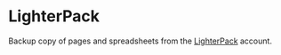 # LighterPack
Backup copy of pages and spreadsheets from the [LighterPack](https://lighterpack.com/) account.
